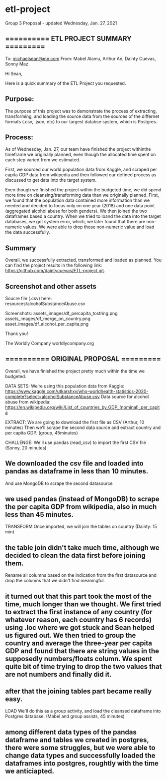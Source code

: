 # etl-project

Group 3 Proposal - updated Wednesday, Jan. 27, 2021


## ========== ETL PROJECT SUMMARY ========= ##

To: michaelsean@me.com
From: Mabel Alamu, Arthur An, Dainty Cuevas, Sonny Maz


Hi Sean,


Here is a quick summary of the ETL Project you requested. 


## Purpose:
The purpose of this project was to demonstrate the process of extracting, transforming, and loading the source data from the sources of the differnet formats (.csv, .json, etc) to our targest databse system, which is Postgres.   

## Process: 
As of Wednesday, Jan. 27, our team have finished the project withinthe timeframe we originally planned, even though the allocated time spent on each step varied from we estimated. 

First, we sourced our world population data from Kaggle, and scraped per capita GDP data from wikipedia and then followed our defined process as discussed to get data into the target system.

Even though we finished the project within the budgeted time, we did spend more time on cleansing/transforming data than we originally planned.  First, we found that the population data contained more information than we needed and decided to focus only on one year (2018) and one data point (aggregated alcohol abuse for both genders). We then joined the two dataframes based a country.   When we tried to loand the data into the target databases, we got system error, which, we later found that there are non-numeric values.  We were able to drop those non-numeric value and load the data successfully. 

## Summary
Overall, we successfully extracted, transformed and loaded as planned. You can find the project results in the following link: https://github.com/daintycuevas/ETL-project.git.

## Screenshot and other assets
Soucre file (.csv) here:  
resources/alcoholSubstanceAbuse.csv

Screenshots: 
assets_images/df_percapita_tostring.png
assets_images/df_merge_on_country.png
asset_images/df_alcohol_per_capita.png


Thank you!

The Worldly Company
worldlycompany.org






## ========== ORIGINAL PROPOSAL ========= ##

Overall, we have finished the project pretty much within the time we budgeted.  

DATA SETS:
We’re using this population data from Kaggle: https://www.kaggle.com/utkarshxy/who-worldhealth-statistics-2020-complete?select=alcoholSubstanceAbuse.csv
Data source for alcohol abuse from wikipedia: https://en.wikipedia.org/wiki/List_of_countries_by_GDP_(nominal)_per_capita


EXTRACT:
We are going to download the first file as CSV (Arthur, 10 minutes)
Then we'll scrape the second data source and extract country and per capita GDP. (group, 45minutes)

CHALLENGE: 
We'll use pandas (read_csv) to import the first CSV file (Sonny, 20 minutes)
## We downloaded the csv file and loaded into pandas as dataframe in less than 10 minutes.

And use MongoDB to scrape the second datasource 
## we used pandas (instead of MongoDB) to scrape the per capita GDP from wikipedia, also in much less than 45 minutes.


TRANSFORM
Once imported, we will join the tables on country (Dainty: 15 min)
## the table join didn't take much time, although we decided to clean the data first before joining them.
Rename all columns based on the indication from the first datasource and drop the columns that we didn't find meaningful. 
## it turned out that this part took the most of the time, much longer than we thought.  We first tried to extract the first instance of any country (for whatever reason, each country has 6 records) using .loc where we got stuck and Sean helped us figured out.  We then tried to group the country and average the three-year per capita GDP and found that there are string values in the supposedly numbers/floats column.  We spent quite bit of time trying to drop the two values that are not numbers and finally did it.
## after that the joining tables part became really easy.

LOAD
We'll do this as a group activity, and load the cleansed dataframe into Postgres database. (Mabel and group assists, 45 minutes)
## among different data types of the pandas dataframe and tables we created in postgres, there were some struggles, but we were able to change data types and successfully loaded the dataframes into postgres, roughtly with the time we anticiapted. 
